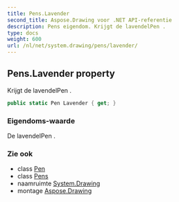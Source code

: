```yaml
---
title: Pens.Lavender
second_title: Aspose.Drawing voor .NET API-referentie
description: Pens eigendom. Krijgt de lavendelPen .
type: docs
weight: 600
url: /nl/net/system.drawing/pens/lavender/
---
```

## Pens.Lavender property

Krijgt de lavendelPen .

```csharp
public static Pen Lavender { get; }
```

### Eigendoms-waarde

De lavendelPen .

### Zie ook

* class [Pen](../../pen/)
* class [Pens](../)
* naamruimte [System.Drawing](../../pens/)
* montage [Aspose.Drawing](../../../)


